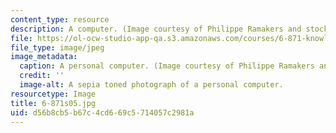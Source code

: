 ```yaml
---
content_type: resource
description: A computer. (Image courtesy of Philippe Ramakers and stock.xchng.)
file: https://ol-ocw-studio-app-qa.s3.amazonaws.com/courses/6-871-knowledge-based-applications-systems-spring-2005/d56b8cb5b67c4cd669c5714057c2981a_6-871s05.jpg
file_type: image/jpeg
image_metadata:
  caption: A personal computer. (Image courtesy of Philippe Ramakers and [stock.xchng](http://www.freeimages.com/).)
  credit: ''
  image-alt: A sepia toned photograph of a personal computer.
resourcetype: Image
title: 6-871s05.jpg
uid: d56b8cb5-b67c-4cd6-69c5-714057c2981a
---
```

